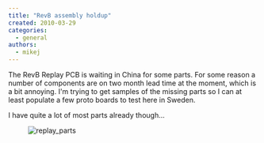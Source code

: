 ```yaml
---
title: "RevB assembly holdup"
created: 2010-03-29
categories: 
  - general
authors: 
  - mikej
---
```


The RevB Replay PCB is waiting in China for some parts. For some reason a number of components are on two month lead time at the moment, which is a bit annoying. I'm trying to get samples of the missing parts so I can at least populate a few proto boards to test here in Sweden.

I have quite a lot of most parts already though...

<figure>

![replay_parts](@assets/images/post/replay_parts.jpg)

</figure>
